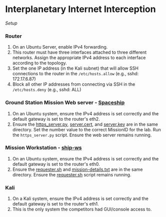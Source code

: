 # Interplanetary Internet Interception

_Setup_

### Router

1. On an Ubuntu Server, enable IPv4 forwarding.
2. This router must have three interfaces attached to three different networks. Assign the appropriate IPv4 address to each interface according to the topology. 
3. Set the one IP address (in the Kali subnet) that will allow SSH connections to the router in the `/etc/hosts.allow` (e.g., sshd: 172.17.6.87)
4. Block all other IP addresses from connecting via SSH in the `/etc/hosts.deny` (e.g., sshd: ALL)

### Ground Station Mission Web server - [Spaceship](./spaceship)

1. On an Ubuntu system, ensure the IPv4 address is set correctly and the default gateway is set to the router's eth2.
2. Ensure the [https_server.py](./spaceship/https_server.py), [server.cert](./spaceship/server.cert), and [server.key](./spaceship/server.key) are in the same directory. Set the number value to the correct MissionID for the lab. Run the `https_server.py` script. Ensure the web server remains running. 

### Mission Workstation - [ship-ws](./ship-ws)

1. On an Ubuntu system, ensure the IPv4 address is set correctly and the default gateway is set to the router's eth0.
2. Ensure the [requester.sh](./ship-ws/requester.sh) and [mission-details.txt](./ship-ws/mission-details.txt) are in the same directory. Ensure the [requester.sh](./ship-ws/requester.sh) script remains running.

### Kali

1. On a Kali system, ensure the IPv4 address is set correctly and the default gateway is set to the router's eth1.
2. This is the only system the competitors had GUI/console access to.

